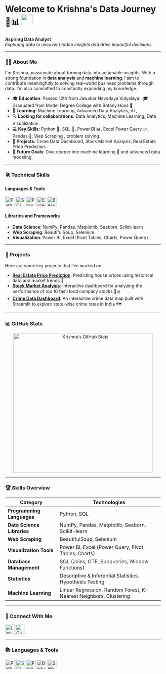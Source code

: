 # Welcome to Krishna's Data Journey 🚀📊 <img src="https://emojis.slackmojis.com/emojis/images/1536351075/4592/wave_hello.gif?1536351075" width="35px">

**Aspiring Data Analyst**  
*Exploring data to uncover hidden insights and drive impactful decisions.*

---

### 👨‍💻 About Me

I'm Krishna, passionate about turning data into actionable insights. With a strong foundation in **data analysis** and **machine learning**, I aim to contribute meaningfully to solving real-world business problems through data. I’m also committed to constantly expanding my knowledge.


- 🎓 **Education**: Passed 12th from Jawahar Navodaya Vidyalaya ,
                 🎓 Graduated from Model Degree College with Botany Hons 🌿
-  🌱 **Learning:** Machine Learning, Advanced Data Analytics, AI , .
- 🔍 **Looking for collaborations:** Data Analytics, Machine Learning, Data Visualization.
- 💻 **Key Skills:** Python 🐍, SQL 💾, Power BI 📊, Excel Power Query 📈, Pandas 🐼, Web Scraping , problem solving .
- 🚀 **Projects:** Crime Data Dashboard, Stock Market Analysis, Real Estate Price Prediction.
-  🎯 **Future Goals**: Dive deeper into machine learning 🤖 and advanced data modeling.
  




---

### 🛠️ Technical Skills

#### **Languages & Tools**  
<p align="left">
  <img src="https://img.shields.io/badge/Python-3776AB?style=for-the-badge&logo=python&logoColor=white" height="30" alt="Python Badge" />
  <img src="https://img.shields.io/badge/SQL-316192?style=for-the-badge&logo=postgresql&logoColor=white" height="30" alt="SQL Badge" />
  <img src="https://img.shields.io/badge/Power%20BI-F2C811?style=for-the-badge&logo=power-bi&logoColor=black" height="30" alt="Power BI Badge" />
  <img src="https://img.shields.io/badge/Excel-217346?style=for-the-badge&logo=microsoft-excel&logoColor=white" height="30" alt="Excel Badge" />
  <img src="https://img.shields.io/badge/BeautifulSoup-3B3B3B?style=for-the-badge&logo=beautifulsoup&logoColor=white" height="30" alt="BeautifulSoup Badge" />
</p>

#### **Libraries and Frameworks**  
- **Data Science**: NumPy, Pandas, Matplotlib, Seaborn, Scikit-learn  
- **Web Scraping**: BeautifulSoup, Selenium  
- **Visualization**: Power BI, Excel (Pivot Tables, Charts, Power Query)

---

### 🔑 Projects

Here are some key projects that I’ve worked on:

- **[Real Estate Price Prediction](#)**: Predicting house prices using historical data and market trends 🏡
- **[Stock Market Analysis](#)**: Interactive dashboard for analyzing the performance of top 10 fast-food company stocks 🍔📊
- **[Crime Data Dashboard](#)**: An interactive crime data map built with Streamlit to explore state-wise crime rates in India 🗺️

---

### 📊 GitHub Stats

<p align="center">
  <img src="https://github-readme-stats.vercel.app/api?username=krish-na-1010&show_icons=true&theme=radical" width="450" alt="Krishna's GitHub Stats" />
</p>

---

### 🏆 Skills Overview

| **Category**               | **Technologies**                                                                 |
| ---------------------------| ------------------------------------------------------------------------------- |
| **Programming Languages**   | Python, SQL                                                                    |
| **Data Science Libraries**  | NumPy, Pandas, Matplotlib, Seaborn, Scikit-learn                                |
| **Web Scraping**            | BeautifulSoup, Selenium                                                        |
| **Visualization Tools**     | Power BI, Excel (Power Query, Pivot Tables, Charts)                            |
| **Database Management**     | SQL (Joins, CTE, Subqueries, Window Functions)                                  |
| **Statistics**              | Descriptive & Inferential Statistics, Hypothesis Testing                        |
| **Machine Learning**        | Linear Regression, Random Forest, K-Nearest Neighbors, Clustering               |

---

### 💼 Connect With Me

<p align="left">
  <a href="https://www.linkedin.com/in/krushna-chandra-nayak-b18a55176/">
    <img src="https://img.shields.io/badge/LinkedIn-0A66C2?style=for-the-badge&logo=linkedin&logoColor=white" height="30" alt="LinkedIn Badge" />
  </a>
  <a href="https://github.com/your-username">
    <img src="https://img.shields.io/badge/GitHub-171515?style=for-the-badge&logo=github&logoColor=white" height="30" alt="GitHub Badge" />
  </a>
</p>

---

### 📚 **Languages & Tools**

<p align="left">
  <img src="https://img.shields.io/badge/Python-3776AB?style=for-the-badge&logo=python&logoColor=white" height="30" alt="Python Badge" />
  <img src="https://img.shields.io/badge/SQL-316192?style=for-the-badge&logo=postgresql&logoColor=white" height="30" alt="SQL Badge" />
  <img src="https://img.shields.io/badge/Power%20BI-F2C811?style=for-the-badge&logo=power-bi&logoColor=black" height="30" alt="Power BI Badge" />
  <img src="https://img.shields.io/badge/BeautifulSoup-3B3B3B?style=for-the-badge&logo=beautifulsoup&logoColor=white" height="30" alt="BeautifulSoup Badge" />
  <img src="https://img.shields.io/badge/Selenium-43B02A?style=for-the-badge&logo=selenium&logoColor=white" height="30" alt="Selenium Badge" />
</p>
